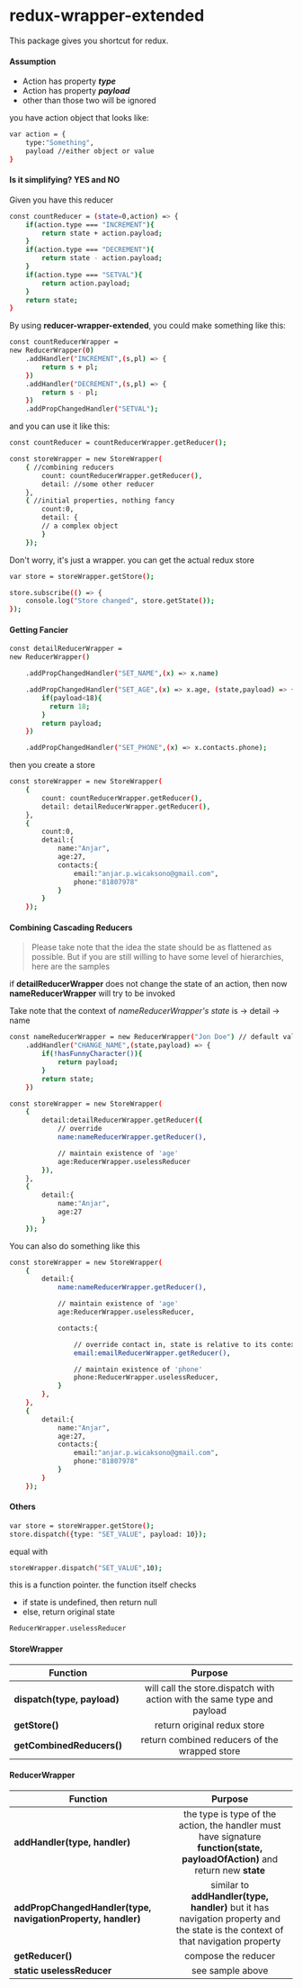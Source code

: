 # redux-wrapper-extended

This package gives you shortcut for redux.

#### Assumption

  - Action has property **_type_**
  - Action has property **_payload_**
  - other than those two will be ignored

you have action object that looks like:
```sh
var action = {
    type:"Something",
    payload //either object or value
}
```

#### Is it simplifying? YES and NO

Given you have this reducer

```sh
const countReducer = (state=0,action) => {
    if(action.type === "INCREMENT"){
        return state + action.payload;
    }
    if(action.type === "DECREMENT"){
        return state - action.payload;
    }
    if(action.type === "SETVAL"){
        return action.payload;
    }
    return state;
}
```

By using **reducer-wrapper-extended**, you could make something like this:
```sh
const countReducerWrapper =
new ReducerWrapper(0)
    .addHandler("INCREMENT",(s,pl) => {
        return s + pl;
    })
    .addHandler("DECREMENT",(s,pl) => {
        return s - pl;
    })
    .addPropChangedHandler("SETVAL");
```

and you can use it like this:
```sh
const countReducer = countReducerWrapper.getReducer();
```

```sh
const storeWrapper = new StoreWrapper(
    { //combining reducers
        count: countReducerWrapper.getReducer(),
        detail: //some other reducer
    },
    { //initial properties, nothing fancy
        count:0,
        detail: {
        // a complex object
        }
    });
```

Don't worry, it's just a wrapper. you can get the actual redux store
```sh
var store = storeWrapper.getStore();

store.subscribe(() => {
    console.log("Store changed", store.getState());
});
```

#### Getting Fancier
```sh
const detailReducerWrapper =
new ReducerWrapper()

    .addPropChangedHandler("SET_NAME",(x) => x.name)

    .addPropChangedHandler("SET_AGE",(x) => x.age, (state,payload) => {
        if(payload<18){
          return 18;
        }
        return payload;
    })

    .addPropChangedHandler("SET_PHONE",(x) => x.contacts.phone);

```

then you create a store

```sh
const storeWrapper = new StoreWrapper(
    {
        count: countReducerWrapper.getReducer(),
        detail: detailReducerWrapper.getReducer(),
    },
    {
        count:0,
        detail:{
            name:"Anjar",
            age:27,
            contacts:{
                email:"anjar.p.wicaksono@gmail.com",
                phone:"81807978"
            }
        }
    });
```

#### Combining Cascading Reducers

>Please take note that the idea the state should be as flattened as possible.
>But if you are still willing to have some level of hierarchies, here are the samples

if **detailReducerWrapper** does not change the state of an action,
then now **nameReducerWrapper** will try to be invoked

Take note that the context of _nameReducerWrapper's state_ is -> detail -> name

```sh
const nameReducerWrapper = new ReducerWrapper("Jon Doe") // default value
    .addHandler("CHANGE_NAME",(state,payload) => {
        if(!hasFunnyCharacter()){
            return payload;
        }
        return state;
    })
```

```sh
const storeWrapper = new StoreWrapper(
    {
        detail:detailReducerWrapper.getReducer({
            // override
            name:nameReducerWrapper.getReducer(),

            // maintain existence of 'age'
            age:ReducerWrapper.uselessReducer
        }),
    },
    {
        detail:{
            name:"Anjar",
            age:27
        }
    });
```


You can also do something like this

```sh
const storeWrapper = new StoreWrapper(
    {
        detail:{
            name:nameReducerWrapper.getReducer(),

            // maintain existence of 'age'
            age:ReducerWrapper.uselessReducer,

            contacts:{

                // override contact in, state is relative to its context
                email:emailReducerWrapper.getReducer(),

                // maintain existence of 'phone'
                phone:ReducerWrapper.uselessReducer,
            }
        },
    },
    {
        detail:{
            name:"Anjar",
            age:27,
            contacts:{
                email:"anjar.p.wicaksono@gmail.com",
                phone:"81807978"
            }
        }
    });
```

#### Others
```sh
var store = storeWrapper.getStore();
store.dispatch({type: "SET_VALUE", payload: 10});
```
equal with
```sh
storeWrapper.dispatch("SET_VALUE",10);
```

this is a function pointer. the function itself checks
  - if state is undefined, then return null
  - else, return original state

```sh
ReducerWrapper.uselessReducer
```

#### StoreWrapper
| Function | Purpose  |
| ------------- |:-------------:|
| **dispatch(type, payload)**      | will call the store.dispatch with action with the same type and payload|
| **getStore()** | return original redux store |
| **getCombinedReducers()** | return combined reducers of the wrapped store |

#### ReducerWrapper
| Function | Purpose  |
| ------------- |:-------------:|
| **addHandler(type, handler)**      | the type is type of the action, the handler must have signature **function(state, payloadOfAction)** and return new **state**  |
| **addPropChangedHandler(type, navigationProperty, handler)** | similar to **addHandler(type, handler)** but it has navigation property and the state is the context of that navigation property |
| **getReducer()** | compose the reducer |
| **static uselessReducer** | see sample above |
